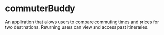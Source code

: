 # commuterBuddy
An application that allows users to compare commuting times and prices for two destinations.  Returning users can view and access past itineraries.
